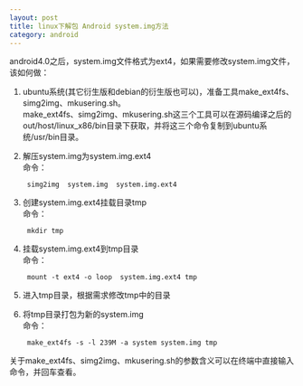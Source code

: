 ```yaml
---
layout: post
title: linux下解包 Android system.img方法
category: android
---
```



android4.0之后，system.img文件格式为ext4，如果需要修改system.img文件，该如何做：<br>

1. ubuntu系统(其它衍生版和debian的衍生版也可以)，准备工具make_ext4fs、simg2img、mkusering.sh。<br>
make_ext4fs、simg2img、mkusering.sh这三个工具可以在源码编译之后的 out/host/linux_x86/bin目录下获取，并将这三个命令复制到ubuntu系统/usr/bin目录。

2. 解压system.img为system.img.ext4<br>
命令：

   		simg2img  system.img  system.img.ext4

3. 创建system.img.ext4挂载目录tmp<br>
命令：

   		mkdir tmp

4. 挂载system.img.ext4到tmp目录<br>
命令：

    	mount -t ext4 -o loop  system.img.ext4 tmp

5. 进入tmp目录，根据需求修改tmp中的目录<br>

6. 将tmp目录打包为新的system.img<br>
命令：

		make_ext4fs -s -l 239M -a system system.img tmp
  
关于make_ext4fs、simg2img、mkusering.sh的参数含义可以在终端中直接输入命令，并回车查看。 